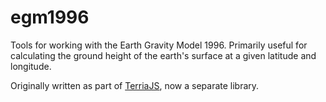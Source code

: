 # egm1996

Tools for working with the Earth Gravity Model 1996. Primarily useful for calculating the ground height of the earth's surface at a given latitude and longitude.

Originally written as part of [TerriaJS](https://github.com/TerriaJS/terriajs), now a separate library.